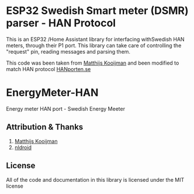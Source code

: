 ESP32 Swedish Smart meter (DSMR) parser - HAN Protocol
======================================================
This is an ESP32 /Home Assistant library for interfacing withSwedish HAN meters, through
their P1 port. This library can take care of controlling the "request" pin,
reading messages and parsing them.

This code was been taken from [Matthijs Kooijman](https://github.com/matthijskooijman/arduino-dsmr)
and been modified to match HAN protocol [HANporten.se](https://hanporten.se/)



# EnergyMeter-HAN
Energy meter HAN port - Swedish Energy Meeter

## Attribution & Thanks
1. [Matthijs Kooijman](https://github.com/matthijskooijman/arduino-dsmr)
2. [nldroid](https://github.com/nldroid/CustomP1UartComponent)

## License
All of the code and documentation in this library is licensed under the MIT license
